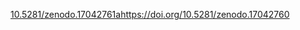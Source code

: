 [10.5281/zenodo.17042761ahttps://doi.org/10.5281/zenodo.17042760](https://doi.org/10.5281/zenodo.17042760)
